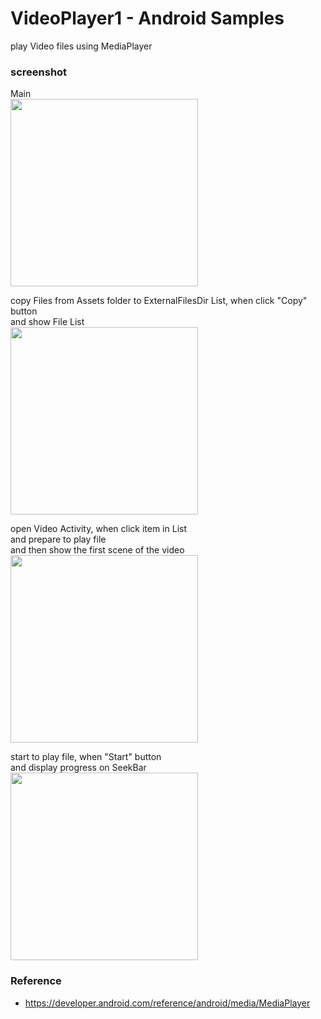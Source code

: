 VideoPlayer1 - Android Samples
===============

play Video files using MediaPlayer <br/>

### screenshot <br/>
Main <br/>
<image src="https://raw.githubusercontent.com/ohwada/Android_Samples/master/VideoPlayer1/screenshot/video_player1_main.png" width="300" /><br/>

copy Files from Assets folder to ExternalFilesDir  List, when click "Copy" button <br/>
and show File List <br/>
<image src="https://raw.githubusercontent.com/ohwada/Android_Samples/master/VideoPlayer1/screenshot/video_player1_list.png" width="300" /><br/>

open Video Activity, when click item in List <br/>
and prepare to play file <br/>
and then show the first scene of the video<br/>
<image src="https://raw.githubusercontent.com/ohwada/Android_Samples/master/VideoPlayer1/screenshot/video_player1_prepare.png" width="300" /><br/>

start to play file, when "Start" button <br/>
and display progress on SeekBar <br/>
<image src="https://raw.githubusercontent.com/ohwada/Android_Samples/master/VideoPlayer1/screenshot/video_player1_play.png" width="300" /><br/>

### Reference <br/>
- https://developer.android.com/reference/android/media/MediaPlayer
